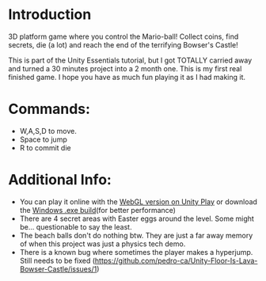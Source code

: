 # Introduction
3D platform game where you control the Mario-ball! Collect coins, find secrets, die (a lot) and reach the end of the terrifying Bowser's Castle!

This is part of the Unity Essentials tutorial, but I got TOTALLY carried away and turned a 30 minutes project into a 2 month one.
This is my first real finished game. I hope you have as much fun playing it as I had making it.

# Commands:
- W,A,S,D to move.
- Space to jump
- R to commit die

# Additional Info:
- You can play it online with the [WebGL version on Unity Play](https://play.unity.com/mg/other/webgl-builds-410425) or download the [Windows .exe build]([https://github.com/pedro-ca/Unity-Floor-Is-Lava-Bowser-Castle/releases/tag/winx64v1.0](https://github.com/pedro-ca/Unity-Floor-Is-Lava-Bowser-Castle/releases))(for better performance)
- There are 4 secret areas with Easter eggs around the level. Some might be... questionable to say the least.
- The beach balls don't do nothing btw. They are just a far away memory of when this project was just a physics tech demo.
- There is a known bug where sometimes the player makes a hyperjump. Still needs to be fixed (https://github.com/pedro-ca/Unity-Floor-Is-Lava-Bowser-Castle/issues/1)
